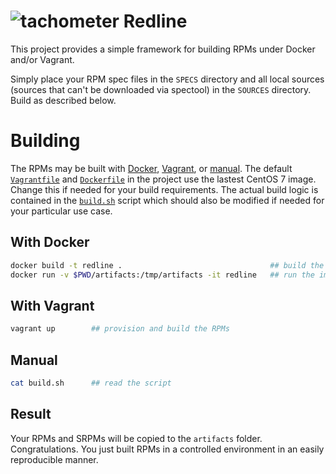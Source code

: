 # ![tachometer](https://cdn.emojidex.com/emoji/seal/tachometer.png "tachometer") Redline

This project provides a simple framework for building RPMs under Docker and/or Vagrant.

Simply place your RPM spec files in the `SPECS` directory and all local sources (sources that can't be downloaded via spectool) in the `SOURCES` directory.  Build as described below.

# Building

The RPMs may be built with [Docker](#with-docker), [Vagrant](#with-vagrant), or [manual](#manual).  The default [`Vagrantfile`](Vagrantfile) and [`Dockerfile`](Dockerfile) in the project use the lastest CentOS 7 image.  Change this if needed for your build requirements.  The actual build logic is contained in the [`build.sh`](build.sh) script which should also be modified if needed for your particular use case.

## With Docker

```bash
docker build -t redline .                                 ## build the image
docker run -v $PWD/artifacts:/tmp/artifacts -it redline   ## run the image and build the RPMs
```

## With Vagrant

```bash
vagrant up        ## provision and build the RPMs
```

## Manual

```bash
cat build.sh      ## read the script
```

## Result

Your RPMs and SRPMs will be copied to the `artifacts` folder.  Congratulations.  You just built RPMs in a controlled environment in an easily reproducible manner.
